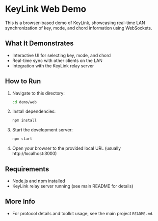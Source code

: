 # KeyLink Web Demo

This is a browser-based demo of KeyLink, showcasing real-time LAN synchronization of key, mode, and chord information using WebSockets.

## What It Demonstrates
- Interactive UI for selecting key, mode, and chord
- Real-time sync with other clients on the LAN
- Integration with the KeyLink relay server

## How to Run
1. Navigate to this directory:
   ```sh
   cd demo/web
   ```
2. Install dependencies:
   ```sh
   npm install
   ```
3. Start the development server:
   ```sh
   npm start
   ```
4. Open your browser to the provided local URL (usually http://localhost:3000)

## Requirements
- Node.js and npm installed
- KeyLink relay server running (see main README for details)

## More Info
- For protocol details and toolkit usage, see the main project `README.md`.
